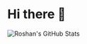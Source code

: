# Hi there 👋

![Roshan's GitHub Stats](https://github-readme-stats.vercel.app/api?username=RoshanAdi&show_icons=true&title_color=ffffff&text_color=ffffff&bg_color=000000&icon_color=ffff00)


